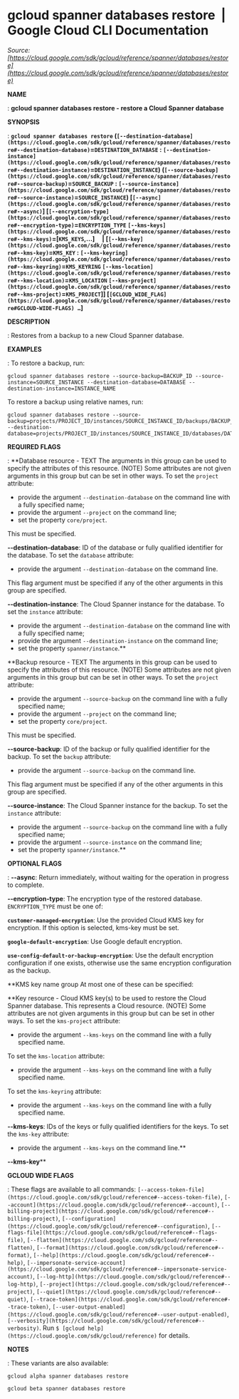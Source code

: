 # gcloud spanner databases restore  |  Google Cloud CLI Documentation

*Source: [https://cloud.google.com/sdk/gcloud/reference/spanner/databases/restore](https://cloud.google.com/sdk/gcloud/reference/spanner/databases/restore)*

**NAME**

: **gcloud spanner databases restore - restore a Cloud Spanner database**

**SYNOPSIS**

: **`gcloud spanner databases restore` (`[--destination-database](https://cloud.google.com/sdk/gcloud/reference/spanner/databases/restore#--destination-database)`=`DESTINATION_DATABASE` : `[--destination-instance](https://cloud.google.com/sdk/gcloud/reference/spanner/databases/restore#--destination-instance)`=`DESTINATION_INSTANCE`) (`[--source-backup](https://cloud.google.com/sdk/gcloud/reference/spanner/databases/restore#--source-backup)`=`SOURCE_BACKUP` : `[--source-instance](https://cloud.google.com/sdk/gcloud/reference/spanner/databases/restore#--source-instance)`=`SOURCE_INSTANCE`) [`[--async](https://cloud.google.com/sdk/gcloud/reference/spanner/databases/restore#--async)`] [`[--encryption-type](https://cloud.google.com/sdk/gcloud/reference/spanner/databases/restore#--encryption-type)`=`ENCRYPTION_TYPE` `[--kms-keys](https://cloud.google.com/sdk/gcloud/reference/spanner/databases/restore#--kms-keys)`=[`KMS_KEYS`,…]     | [`[--kms-key](https://cloud.google.com/sdk/gcloud/reference/spanner/databases/restore#--kms-key)`=`KMS_KEY` : `[--kms-keyring](https://cloud.google.com/sdk/gcloud/reference/spanner/databases/restore#--kms-keyring)`=`KMS_KEYRING` `[--kms-location](https://cloud.google.com/sdk/gcloud/reference/spanner/databases/restore#--kms-location)`=`KMS_LOCATION` `[--kms-project](https://cloud.google.com/sdk/gcloud/reference/spanner/databases/restore#--kms-project)`=`KMS_PROJECT`]] [`[GCLOUD_WIDE_FLAG](https://cloud.google.com/sdk/gcloud/reference/spanner/databases/restore#GCLOUD-WIDE-FLAGS) …`]**

**DESCRIPTION**

: Restores from a backup to a new Cloud Spanner database.

**EXAMPLES**

: To restore a backup, run:

```
gcloud spanner databases restore --source-backup=BACKUP_ID --source-instance=SOURCE_INSTANCE --destination-database=DATABASE --destination-instance=INSTANCE_NAME
```

To restore a backup using relative names, run:

```
gcloud spanner databases restore --source-backup=projects/PROJECT_ID/instances/SOURCE_INSTANCE_ID/backups/BACKUP_ID --destination-database=projects/PROJECT_ID/instances/SOURCE_INSTANCE_ID/databases/DATABASE_ID
```

**REQUIRED FLAGS**

: **Database resource - TEXT The arguments in this group can be used to specify the
attributes of this resource. (NOTE) Some attributes are not given arguments in
this group but can be set in other ways.
To set the `project` attribute:

- provide the argument `--destination-database` on the command line
with a fully specified name;
- provide the argument `--project` on the command line;
- set the property `core/project`.

This must be specified.

**--destination-database**:
ID of the database or fully qualified identifier for the database.
To set the `database` attribute:

- provide the argument `--destination-database` on the command line.

This flag argument must be specified if any of the other arguments in this group
are specified.

**--destination-instance**:
The Cloud Spanner instance for the database.
To set the `instance` attribute:

- provide the argument `--destination-database` on the command line
with a fully specified name;
- provide the argument `--destination-instance` on the command line;
- set the property `spanner/instance`.**

**Backup resource - TEXT The arguments in this group can be used to specify the
attributes of this resource. (NOTE) Some attributes are not given arguments in
this group but can be set in other ways.
To set the `project` attribute:

- provide the argument `--source-backup` on the command line with a
fully specified name;
- provide the argument `--project` on the command line;
- set the property `core/project`.

This must be specified.

**--source-backup**:
ID of the backup or fully qualified identifier for the backup.
To set the `backup` attribute:

- provide the argument `--source-backup` on the command line.

This flag argument must be specified if any of the other arguments in this group
are specified.

**--source-instance**:
The Cloud Spanner instance for the backup.
To set the `instance` attribute:

- provide the argument `--source-backup` on the command line with a
fully specified name;
- provide the argument `--source-instance` on the command line;
- set the property `spanner/instance`.**

**OPTIONAL FLAGS**

: **--async**:
Return immediately, without waiting for the operation in progress to complete.

**--encryption-type**:
The encryption type of the restored database.
`ENCRYPTION_TYPE` must be one of:

**`customer-managed-encryption`**:
Use the provided Cloud KMS key for encryption. If this option is selected,
kms-key must be set.

**`google-default-encryption`**:
Use Google default encryption.

**`use-config-default-or-backup-encryption`**:
Use the default encryption configuration if one exists, otherwise use the same
encryption configuration as the backup.

**KMS key name group
At most one of these can be specified:

**Key resource - Cloud KMS key(s) to be used to restore the Cloud Spanner
database. This represents a Cloud resource. (NOTE) Some attributes are not given
arguments in this group but can be set in other ways.
To set the `kms-project` attribute:

- provide the argument `--kms-keys` on the command line with a fully
specified name.

To set the `kms-location` attribute:

- provide the argument `--kms-keys` on the command line with a fully
specified name.

To set the `kms-keyring` attribute:

- provide the argument `--kms-keys` on the command line with a fully
specified name.

**--kms-keys**:
IDs of the keys or fully qualified identifiers for the keys.
To set the `kms-key` attribute:

- provide the argument `--kms-keys` on the command line.**

**--kms-key****

**GCLOUD WIDE FLAGS**

: These flags are available to all commands: `[--access-token-file](https://cloud.google.com/sdk/gcloud/reference#--access-token-file)`,
`[--account](https://cloud.google.com/sdk/gcloud/reference#--account)`, `[--billing-project](https://cloud.google.com/sdk/gcloud/reference#--billing-project)`,
`[--configuration](https://cloud.google.com/sdk/gcloud/reference#--configuration)`,
`[--flags-file](https://cloud.google.com/sdk/gcloud/reference#--flags-file)`,
`[--flatten](https://cloud.google.com/sdk/gcloud/reference#--flatten)`, `[--format](https://cloud.google.com/sdk/gcloud/reference#--format)`, `[--help](https://cloud.google.com/sdk/gcloud/reference#--help)`, `[--impersonate-service-account](https://cloud.google.com/sdk/gcloud/reference#--impersonate-service-account)`,
`[--log-http](https://cloud.google.com/sdk/gcloud/reference#--log-http)`,
`[--project](https://cloud.google.com/sdk/gcloud/reference#--project)`, `[--quiet](https://cloud.google.com/sdk/gcloud/reference#--quiet)`, `[--trace-token](https://cloud.google.com/sdk/gcloud/reference#--trace-token)`, `[--user-output-enabled](https://cloud.google.com/sdk/gcloud/reference#--user-output-enabled)`,
`[--verbosity](https://cloud.google.com/sdk/gcloud/reference#--verbosity)`.
Run `$ [gcloud help](https://cloud.google.com/sdk/gcloud/reference)` for details.

**NOTES**

: These variants are also available:

```
gcloud alpha spanner databases restore
```

```
gcloud beta spanner databases restore
```